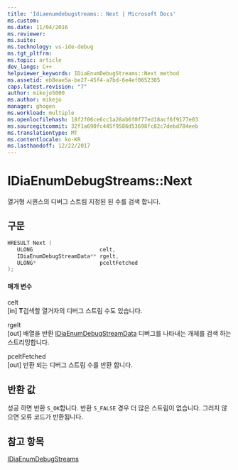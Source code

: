 ```yaml
---
title: 'Idiaenumdebugstreams:: Next | Microsoft Docs'
ms.custom: 
ms.date: 11/04/2016
ms.reviewer: 
ms.suite: 
ms.technology: vs-ide-debug
ms.tgt_pltfrm: 
ms.topic: article
dev_langs: C++
helpviewer_keywords: IDiaEnumDebugStreams::Next method
ms.assetid: eb8eae5a-be27-45f4-a7bd-6e4ef0652385
caps.latest.revision: "7"
author: mikejo5000
ms.author: mikejo
manager: ghogen
ms.workload: multiple
ms.openlocfilehash: 18f2f06ce6cc1a28ab6f0f77ed18acf6f9177e03
ms.sourcegitcommit: 32f1a690fc445f9586d53698fc82c7debd784eeb
ms.translationtype: MT
ms.contentlocale: ko-KR
ms.lasthandoff: 12/22/2017
---
```

# <a name="idiaenumdebugstreamsnext"></a>IDiaEnumDebugStreams::Next
열거형 시퀀스의 디버그 스트림 지정된 된 수를 검색 합니다.  
  
## <a name="syntax"></a>구문  
  
```C++  
HRESULT Next (   
   ULONG                     celt,   
   IDiaEnumDebugStreamData** rgelt,  
   ULONG*                    pceltFetched  
);  
```  
  
#### <a name="parameters"></a>매개 변수  
 celt  
 [in] **T**검색할 열거자의 디버그 스트림 수도 있습니다.  
  
 rgelt  
 [out] 배열을 반환 [IDiaEnumDebugStreamData](../../debugger/debug-interface-access/idiaenumdebugstreamdata.md) 디버그를 나타내는 개체를 검색 하는 스트리밍합니다.  
  
 pceltFetched  
 [out] 반환 되는 디버그 스트림 수를 반환 합니다.  
  
## <a name="return-value"></a>반환 값  
 성공 하면 반환 `S_OK`합니다. 반환 `S_FALSE` 경우 더 많은 스트림이 없습니다. 그러지 않으면 오류 코드가 반환됩니다.  
  
## <a name="see-also"></a>참고 항목  
 [IDiaEnumDebugStreams](../../debugger/debug-interface-access/idiaenumdebugstreams.md)